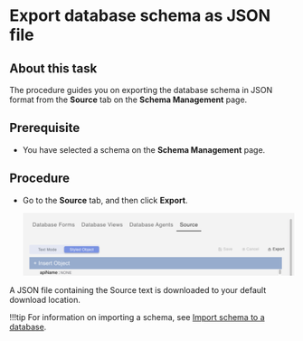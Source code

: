 # Export database schema as JSON file

## About this task

The procedure guides you on exporting the database schema in JSON format from the **Source** tab on the **Schema Management** page.

## Prerequisite

- You have selected a schema on the **Schema Management** page.

## Procedure

- Go to the **Source** tab, and then click **Export**.

    ![Export Source](../../assets/images/exportjson.png)


A JSON file containing the Source text is downloaded to your default download location. 

<!--The export button downloads the Source text in .json format with a filename *selected schema*.json (e.g,reportschema.json).--> 

!!!tip
    For information on importing a schema, see [Import schema to a database](../../references/usingdominorestapi/administrationui.md#import-schema-to-a-database).
